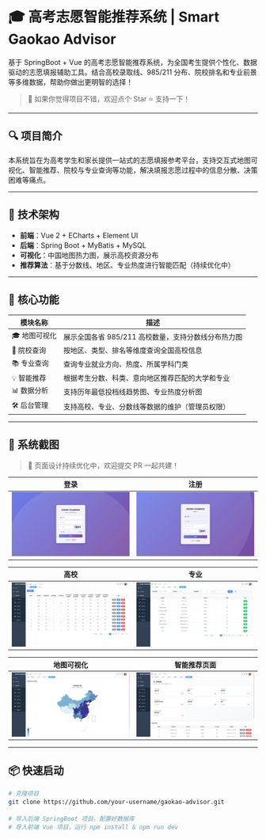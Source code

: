 # 🎓 高考志愿智能推荐系统 | Smart Gaokao Advisor

基于 SpringBoot + Vue 的高考志愿智能推荐系统，为全国考生提供个性化、数据驱动的志愿填报辅助工具。结合高校录取线、985/211 分布、院校排名和专业前景等多维数据，帮助你做出更明智的选择！

> 📌 如果你觉得项目不错，欢迎点个 Star ⭐ 支持一下！

---

## 🔍 项目简介

本系统旨在为高考学生和家长提供一站式的志愿填报参考平台，支持交互式地图可视化、智能推荐、院校与专业查询等功能，解决填报志愿过程中的信息分散、决策困难等痛点。

---

## 🚀 技术架构

- **前端**：Vue 2 + ECharts + Element UI
- **后端**：Spring Boot + MyBatis + MySQL
- **可视化**：中国地图热力图，展示高校资源分布
- **推荐算法**：基于分数线、地区、专业热度进行智能匹配（持续优化中）

---

## 🧩 核心功能

| 模块名称     | 描述                                                         |
|--------------|--------------------------------------------------------------|
| 🎓 地图可视化 | 展示全国各省 985/211 高校数量，支持分数线分布热力图        |
| 🏫 院校查询   | 按地区、类型、排名等维度查询全国高校信息                   |
| 📚 专业查询   | 查询专业就业方向、热度、所属学科门类                       |
| 💡 智能推荐   | 根据考生分数、科类、意向地区推荐匹配的大学和专业           |
| 📊 数据分析   | 支持历年最低投档线趋势图、专业热度分析图                  |
| 🛠️ 后台管理  | 支持高校、专业、分数线等数据的维护（管理员权限）          |

---

## 📸 系统截图

> 🚧 页面设计持续优化中，欢迎提交 PR 一起共建！

| 登录            | 注册          |
|----------------------|----------------------|
| ![login](./screenshots/login.png) | ![register](./screenshots/register.png) |

| 高校            | 专业          |
|----------------------|----------------------|
| ![university](./screenshots/university.png) | ![major](./screenshots/major.png) |


| 地图可视化            | 智能推荐页面          |
|----------------------|----------------------|
| ![map](./screenshots/map.png) | ![recommend](./screenshots/recommend.png) |



---

## 📦 快速启动

```bash
# 克隆项目
git clone https://github.com/your-username/gaokao-advisor.git

# 导入后端 SpringBoot 项目，配置好数据库
# 导入前端 Vue 项目，运行 npm install & npm run dev
